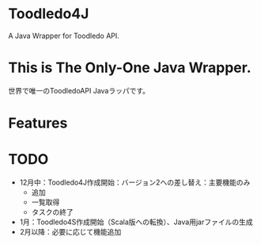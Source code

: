 Toodledo4J
==========

A Java Wrapper for Toodledo API.

# This is The Only-One Java Wrapper.
世界で唯一のToodledoAPI Javaラッパです。

# Features

# TODO
  * 12月中：Toodledo4J作成開始：バージョン2への差し替え：主要機能のみ
    * 追加
    * 一覧取得
    * タスクの終了
  * 1月：Toodledo4S作成開始（Scala版への転換）、Java用jarファイルの生成
  * 2月以降：必要に応じて機能追加
